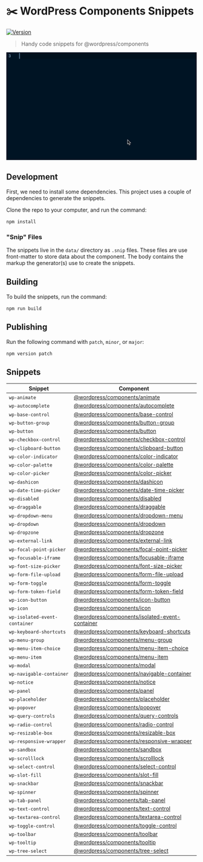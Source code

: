 # ✂️ WordPress Components Snippets

[![Version](https://vsmarketplacebadge.apphb.com/version/itsjonq.wordpress-components-snippets.svg)](https://marketplace.visualstudio.com/items?itemName=itsjonq.wordpress-components-snippets)

> Handy code snippets for @wordpress/components

![WordPress components snippets demo](./images/wp-components-snippets-demo.gif)

## Development

First, we need to install some dependencies. This project uses a couple of dependencies to generate the snippets.

Clone the repo to your computer, and run the command:

```
npm install
```

### "Snip" Files

The snippets live in the `data/` directory as `.snip` files. These files are use front-matter to store data about the component. The body contains the markup the generator(s) use to create the snippets.

## Building

To build the snippets, run the command:

```
npm run build
```

## Publishing

Run the following command with `patch`, `minor`, or `major`:

```
npm version patch
```

<!-- SNIPPET-TABLE -->
<!-- This table was automatically generated -->

## Snippets

| Snippet                       | Component                                                                                                                                             |
| ----------------------------- | ----------------------------------------------------------------------------------------------------------------------------------------------------- |
| `wp-animate`                  | [@wordpress/components/animate](https://github.com/WordPress/gutenberg/tree/master/packages/components/src/animate)                                   |
| `wp-autocomplete`             | [@wordpress/components/autocomplete](https://github.com/WordPress/gutenberg/tree/master/packages/components/src/autocomplete)                         |
| `wp-base-control`             | [@wordpress/components/base-control](https://github.com/WordPress/gutenberg/tree/master/packages/components/src/base-control)                         |
| `wp-button-group`             | [@wordpress/components/button-group](https://github.com/WordPress/gutenberg/tree/master/packages/components/src/button-group)                         |
| `wp-button`                   | [@wordpress/components/button](https://github.com/WordPress/gutenberg/tree/master/packages/components/src/button)                                     |
| `wp-checkbox-control`         | [@wordpress/components/checkbox-control](https://github.com/WordPress/gutenberg/tree/master/packages/components/src/checkbox-control)                 |
| `wp-clipboard-button`         | [@wordpress/components/clipboard-button](https://github.com/WordPress/gutenberg/tree/master/packages/components/src/clipboard-button)                 |
| `wp-color-indicator`          | [@wordpress/components/color-indicator](https://github.com/WordPress/gutenberg/tree/master/packages/components/src/color-indicator)                   |
| `wp-color-palette`            | [@wordpress/components/color-palette](https://github.com/WordPress/gutenberg/tree/master/packages/components/src/color-palette)                       |
| `wp-color-picker`             | [@wordpress/components/color-picker](https://github.com/WordPress/gutenberg/tree/master/packages/components/src/color-picker)                         |
| `wp-dashicon`                 | [@wordpress/components/dashicon](https://github.com/WordPress/gutenberg/tree/master/packages/components/src/dashicon)                                 |
| `wp-date-time-picker`         | [@wordpress/components/date-time-picker](https://github.com/WordPress/gutenberg/tree/master/packages/components/src/date-time-picker)                 |
| `wp-disabled`                 | [@wordpress/components/disabled](https://github.com/WordPress/gutenberg/tree/master/packages/components/src/disabled)                                 |
| `wp-draggable`                | [@wordpress/components/draggable](https://github.com/WordPress/gutenberg/tree/master/packages/components/src/draggable)                               |
| `wp-dropdown-menu`            | [@wordpress/components/dropdown-menu](https://github.com/WordPress/gutenberg/tree/master/packages/components/src/dropdown-menu)                       |
| `wp-dropdown`                 | [@wordpress/components/dropdown](https://github.com/WordPress/gutenberg/tree/master/packages/components/src/dropdown)                                 |
| `wp-dropzone`                 | [@wordpress/components/dropzone](https://github.com/WordPress/gutenberg/tree/master/packages/components/src/dropzone)                                 |
| `wp-external-link`            | [@wordpress/components/external-link](https://github.com/WordPress/gutenberg/tree/master/packages/components/src/external-link)                       |
| `wp-focal-point-picker`       | [@wordpress/components/focal-point-picker](https://github.com/WordPress/gutenberg/tree/master/packages/components/src/focal-point-picker)             |
| `wp-focusable-iframe`         | [@wordpress/components/focusable-iframe](https://github.com/WordPress/gutenberg/tree/master/packages/components/src/focusable-iframe)                 |
| `wp-font-size-picker`         | [@wordpress/components/font-size-picker](https://github.com/WordPress/gutenberg/tree/master/packages/components/src/font-size-picker)                 |
| `wp-form-file-upload`         | [@wordpress/components/form-file-upload](https://github.com/WordPress/gutenberg/tree/master/packages/components/src/form-file-upload)                 |
| `wp-form-toggle`              | [@wordpress/components/form-toggle](https://github.com/WordPress/gutenberg/tree/master/packages/components/src/form-toggle)                           |
| `wp-form-token-field`         | [@wordpress/components/form-token-field](https://github.com/WordPress/gutenberg/tree/master/packages/components/src/form-token-field)                 |
| `wp-icon-button`              | [@wordpress/components/icon-button](https://github.com/WordPress/gutenberg/tree/master/packages/components/src/icon-button)                           |
| `wp-icon`                     | [@wordpress/components/icon](https://github.com/WordPress/gutenberg/tree/master/packages/components/src/icon)                                         |
| `wp-isolated-event-container` | [@wordpress/components/isolated-event-container](https://github.com/WordPress/gutenberg/tree/master/packages/components/src/isolated-event-container) |
| `wp-keyboard-shortcuts`       | [@wordpress/components/keyboard-shortcuts](https://github.com/WordPress/gutenberg/tree/master/packages/components/src/keyboard-shortcuts)             |
| `wp-menu-group`               | [@wordpress/components/menu-group](https://github.com/WordPress/gutenberg/tree/master/packages/components/src/menu-group)                             |
| `wp-menu-item-choice`         | [@wordpress/components/menu-item-choice](https://github.com/WordPress/gutenberg/tree/master/packages/components/src/menu-item-choice)                 |
| `wp-menu-item`                | [@wordpress/components/menu-item](https://github.com/WordPress/gutenberg/tree/master/packages/components/src/menu-item)                               |
| `wp-modal`                    | [@wordpress/components/modal](https://github.com/WordPress/gutenberg/tree/master/packages/components/src/modal)                                       |
| `wp-navigable-container`      | [@wordpress/components/navigable-container](https://github.com/WordPress/gutenberg/tree/master/packages/components/src/navigable-container)           |
| `wp-notice`                   | [@wordpress/components/notice](https://github.com/WordPress/gutenberg/tree/master/packages/components/src/notice)                                     |
| `wp-panel`                    | [@wordpress/components/panel](https://github.com/WordPress/gutenberg/tree/master/packages/components/src/panel)                                       |
| `wp-placeholder`              | [@wordpress/components/placeholder](https://github.com/WordPress/gutenberg/tree/master/packages/components/src/placeholder)                           |
| `wp-popover`                  | [@wordpress/components/popover](https://github.com/WordPress/gutenberg/tree/master/packages/components/src/popover)                                   |
| `wp-query-controls`           | [@wordpress/components/query-controls](https://github.com/WordPress/gutenberg/tree/master/packages/components/src/query-controls)                     |
| `wp-radio-control`            | [@wordpress/components/radio-control](https://github.com/WordPress/gutenberg/tree/master/packages/components/src/radio-control)                       |
| `wp-resizable-box`            | [@wordpress/components/resizable-box](https://github.com/WordPress/gutenberg/tree/master/packages/components/src/resizable-box)                       |
| `wp-responsive-wrapper`       | [@wordpress/components/responsive-wrapper](https://github.com/WordPress/gutenberg/tree/master/packages/components/src/responsive-wrapper)             |
| `wp-sandbox`                  | [@wordpress/components/sandbox](https://github.com/WordPress/gutenberg/tree/master/packages/components/src/sandbox)                                   |
| `wp-scrolllock`               | [@wordpress/components/scrolllock](https://github.com/WordPress/gutenberg/tree/master/packages/components/src/scrolllock)                             |
| `wp-select-control`           | [@wordpress/components/select-control](https://github.com/WordPress/gutenberg/tree/master/packages/components/src/select-control)                     |
| `wp-slot-fill`                | [@wordpress/components/slot-fill](https://github.com/WordPress/gutenberg/tree/master/packages/components/src/slot-fill)                               |
| `wp-snackbar`                 | [@wordpress/components/snackbar](https://github.com/WordPress/gutenberg/tree/master/packages/components/src/snackbar)                                 |
| `wp-spinner`                  | [@wordpress/components/spinner](https://github.com/WordPress/gutenberg/tree/master/packages/components/src/spinner)                                   |
| `wp-tab-panel`                | [@wordpress/components/tab-panel](https://github.com/WordPress/gutenberg/tree/master/packages/components/src/tab-panel)                               |
| `wp-text-control`             | [@wordpress/components/text-control](https://github.com/WordPress/gutenberg/tree/master/packages/components/src/text-control)                         |
| `wp-textarea-control`         | [@wordpress/components/textarea-control](https://github.com/WordPress/gutenberg/tree/master/packages/components/src/textarea-control)                 |
| `wp-toggle-control`           | [@wordpress/components/toggle-control](https://github.com/WordPress/gutenberg/tree/master/packages/components/src/toggle-control)                     |
| `wp-toolbar`                  | [@wordpress/components/toolbar](https://github.com/WordPress/gutenberg/tree/master/packages/components/src/toolbar)                                   |
| `wp-tooltip`                  | [@wordpress/components/tooltip](https://github.com/WordPress/gutenberg/tree/master/packages/components/src/tooltip)                                   |
| `wp-tree-select`              | [@wordpress/components/tree-select](https://github.com/WordPress/gutenberg/tree/master/packages/components/src/tree-select)                           |

<!-- /SNIPPET-TABLE -->
